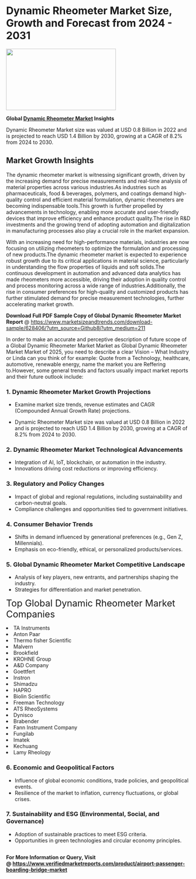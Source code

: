 <H1>Dynamic Rheometer Market Size, Growth and Forecast from 2024 - 2031</H1><img class="aligncenter size-medium wp-image-584254" src="https://thirdeyenews.in/wp-content/uploads/2024/09/Global-Market-Research-300x168.jpeg" alt="" width="300" height="168" /><p><strong>Global&nbsp;<a href="https://www.marketsizeandtrends.com/download-sample/628406/?utm_source=Github8j?utm_medium=211">Dynamic Rheometer Market</a> Insights</strong></p><p>Dynamic Rheometer Market size was valued at USD 0.8 Billion in 2022 and is projected to reach USD 1.4 Billion by 2030, growing at a CAGR of 8.2% from 2024 to 2030.</p><p><h2>Market Growth Insights</h2> <p>The dynamic rheometer market is witnessing significant growth, driven by the increasing demand for precise measurements and real-time analysis of material properties across various industries.As industries such as pharmaceuticals, food & beverages, polymers, and coatings demand high-quality control and efficient material formulation, dynamic rheometers are becoming indispensable tools.This growth is further propelled by advancements in technology, enabling more accurate and user-friendly devices that improve efficiency and enhance product quality.The rise in R&D investments and the growing trend of adopting automation and digitalization in manufacturing processes also play a crucial role in the market expansion.</p> <p>With an increasing need for high-performance materials, industries are now focusing on utilizing rheometers to optimize the formulation and processing of new products.The dynamic rheometer market is expected to experience robust growth due to its critical applications in material science, particularly in understanding the flow properties of liquids and soft solids.The continuous development in automation and advanced data analytics has made rheometers more accessible, driving their adoption in quality control and process monitoring across a wide range of industries.Additionally, the rise in consumer preferences for high-quality and customized products has further stimulated demand for precise measurement technologies, further accelerating market growth.</p> <p><span class=""><strong>Download Full PDF Sample Copy of Global Dynamic Rheometer Market Report</strong> @ <a href="https://www.marketsizeandtrends.com/download-sample/628406/?utm_source=Github8j?utm_medium=211" target="_blank">https://www.marketsizeandtrends.com/download-sample/628406/?utm_source=Github8j?utm_medium=211</a></span></p><p>In order to make an accurate and perceptive description of future scope of a Global&nbsp;Dynamic Rheometer Market Market as Global&nbsp;Dynamic Rheometer Market Market of 2025, you need to describe a clear Vision &ndash; What Industry or Linda can you think of for example: Quote from a Technology, healthcare, automotive, renewable energy, name the market you are Reffering to.However, some general trends and factors usually impact market reports and their future outlook include:</p><h3>1.&nbsp;<strong>Dynamic Rheometer Market Growth Projections</strong></h3><ul><li>Examine market size trends, revenue estimates and CAGR (Compounded Annual Growth Rate) projections.</li><li><p>Dynamic Rheometer Market size was valued at USD 0.8 Billion in 2022 and is projected to reach USD 1.4 Billion by 2030, growing at a CAGR of 8.2% from 2024 to 2030.</p></li></ul><h3>2.&nbsp;<strong>Dynamic Rheometer Market Technological Advancements</strong></h3><ul><li>Integration of AI, IoT, blockchain, or automation in the industry.</li><li>Innovations driving cost reductions or improving efficiency.</li></ul><h3>3.&nbsp;<strong>Regulatory and Policy Changes</strong></h3><ul><li>Impact of global and regional regulations, including sustainability and carbon-neutral goals.</li><li>Compliance challenges and opportunities tied to government initiatives.</li></ul><h3>4.&nbsp;<strong>Consumer Behavior Trends</strong></h3><ul><li>Shifts in demand influenced by generational preferences (e.g., Gen Z, Millennials).</li><li>Emphasis on eco-friendly, ethical, or personalized products/services.</li></ul><h3>5.&nbsp;<strong>Global Dynamic Rheometer Market Competitive Landscape</strong></h3><ul><li>Analysis of key players, new entrants, and partnerships shaping the industry.</li><li>Strategies for differentiation and market penetration.</li></ul><p data-pm-slice="1 1 []"><span style="color: inherit; font-family: inherit; font-size: 25px;">Top Global Dynamic Rheometer Market Companies</span></p><div class="" data-test-id=""><p><li>TA Instruments</li><li> Anton Paar</li><li> Thermo fisher Scientific</li><li> Malvern</li><li> Brookfield</li><li> KROHNE Group</li><li> A&D Company</li><li> Goettfert</li><li> Instron</li><li> Shimadzu</li><li> HAPRO</li><li> Biolin Scientific</li><li> Freeman Technology</li><li> ATS RheoSystems</li><li> Dynisco</li><li> Brabender</li><li> Fann Instrument Company</li><li> Fungilab</li><li> Imatek</li><li> Kechuang</li><li> Lamy Rheology</li></p></div><h3>6.&nbsp;<strong>Economic and Geopolitical Factors</strong></h3><ul><li>Influence of global economic conditions, trade policies, and geopolitical events.</li><li>Resilience of the market to inflation, currency fluctuations, or global crises.</li></ul><h3>7.&nbsp;<strong>Sustainability and ESG (Environmental, Social, and Governance)</strong></h3><ul><li>Adoption of sustainable practices to meet ESG criteria.</li><li>Opportunities in green technologies and circular economy principles.</li></ul><h2><strong style="font-size: 14px;">For More Information or Query, Visit @&nbsp;</strong><a style="background-color: #ffffff; font-size: 14px;" href="https://www.marketsizeandtrends.com/report/dynamic-rheometer-market/" target="_blank">https://www.verifiedmarketreports.com/product/airport-passenger-boarding-bridge-market</a></h2>